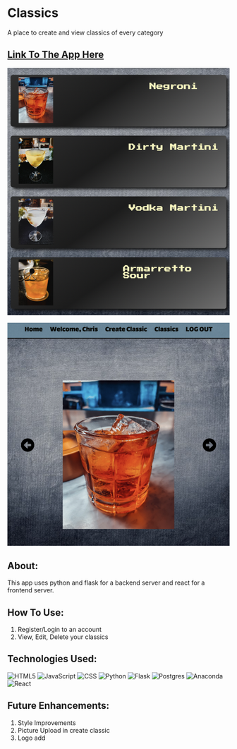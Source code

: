 # Classics
A place to create and view classics of every category

## [Link To The App Here](https://theclassics.netlify.app/classics "Cocktail Foundations")

![alt text](./src/assets/readme01.png)

![alt text](./src/assets/readme02.png)

## About:
This app uses python and flask for a backend server and react for a frontend server. 

## How To Use:
1. Register/Login to an account
2. View, Edit, Delete your classics



## Technologies Used:

![HTML5](https://img.shields.io/badge/html5-%23E34F26.svg?style=for-the-badge&logo=html5&logoColor=white)
![JavaScript](https://img.shields.io/badge/javascript-%23323330.svg?style=for-the-badge&logo=javascript&logoColor=%23F7DF1E)
![CSS](https://img.shields.io/badge/css3-%231572B6.svg?style=for-the-badge&logo=css3&logoColor=white)
![Python](https://img.shields.io/badge/python-3670A0?style=for-the-badge&logo=python&logoColor=ffdd54)
![Flask](https://img.shields.io/badge/flask-%23000.svg?style=for-the-badge&logo=flask&logoColor=white)
![Postgres](https://img.shields.io/badge/postgres-%23316192.svg?style=for-the-badge&logo=postgresql&logoColor=white)
![Anaconda](https://img.shields.io/badge/Anaconda-%2344A833.svg?style=for-the-badge&logo=anaconda&logoColor=white)
![React](https://img.shields.io/badge/react-%2320232a.svg?style=for-the-badge&logo=react&logoColor=%2361DAFB)








                   
## Future Enhancements:

1. Style Improvements
2. Picture Upload in create classic
3. Logo add


